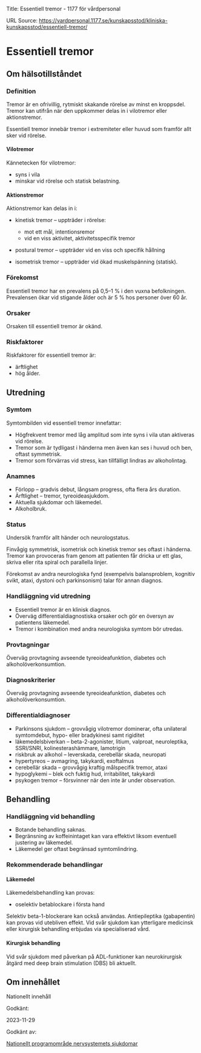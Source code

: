 Title: Essentiell tremor - 1177 för vårdpersonal

URL Source: https://vardpersonal.1177.se/kunskapsstod/kliniska-kunskapsstod/essentiell-tremor/

Essentiell tremor
=================

Om hälsotillståndet
-------------------

### Definition

Tremor är en ofrivillig, rytmiskt skakande rörelse av minst en kroppsdel. Tremor kan utifrån när den uppkommer delas in i vilotremor eller aktionstremor.

Essentiell tremor innebär tremor i extremiteter eller huvud som framför allt sker vid rörelse.

#### Vilotremor

Kännetecken för vilotremor:

*   syns i vila
*   minskar vid rörelse och statisk belastning.

#### Aktionstremor

Aktionstremor kan delas in i:

*   kinetisk tremor – uppträder i rörelse:
    
    *   mot ett mål, intentionsremor
    *   vid en viss aktivitet, aktivitetsspecifik tremor
    
*   postural tremor – uppträder vid en viss och specifik hållning
*   isometrisk tremor – uppträder vid ökad muskelspänning (statisk).

### Förekomst

Essentiell tremor har en prevalens på 0,5–1 % i den vuxna befolkningen. Prevalensen ökar vid stigande ålder och är 5 % hos personer över 60 år.

### Orsaker

Orsaken till essentiell tremor är okänd.

### Riskfaktorer

Riskfaktorer för essentiell tremor är:

*   ärftlighet
*   hög ålder.

Utredning
---------

### Symtom

Symtombilden vid essentiell tremor innefattar:

*   Högfrekvent tremor med låg amplitud som inte syns i vila utan aktiveras vid rörelse.
*   Tremor som är tydligast i händerna men även kan ses i huvud och ben, oftast symmetrisk.
*   Tremor som förvärras vid stress, kan tillfälligt lindras av alkoholintag.

### Anamnes

*   Förlopp – gradvis debut, långsam progress, ofta flera års duration.
*   Ärftlighet – tremor, tyreoideasjukdom.
*   Aktuella sjukdomar och läkemedel.
*   Alkoholbruk.

### Status

Undersök framför allt händer och neurologstatus.

Finvågig symmetrisk, isometrisk och kinetisk tremor ses oftast i händerna. Tremor kan provoceras fram genom att patienten får dricka ur ett glas, skriva eller rita spiral och parallella linjer.

Förekomst av andra neurologiska fynd (exempelvis balansproblem, kognitiv svikt, ataxi, dystoni och parkinsonism) talar för annan diagnos.

### Handläggning vid utredning

*   Essentiell tremor är en klinisk diagnos.
*   Överväg differentialdiagnostiska orsaker och gör en översyn av patientens läkemedel.
*   Tremor i kombination med andra neurologiska symtom bör utredas. 

### Provtagningar

Överväg provtagning avseende tyreoideafunktion, diabetes och alkoholöverkonsumtion.

### Diagnoskriterier

Överväg provtagning avseende tyreoideafunktion, diabetes och alkoholöverkonsumtion.

### Differentialdiagnoser

*   Parkinsons sjukdom – grovvågig vilotremor dominerar, ofta unilateral symtomdebut, hypo- eller bradykinesi samt rigiditet
*   läkemedelsbiverkan – beta-2-agonister, litium, valproat, neuroleptika, SSRI/SNRI, kolinesterashämmare, lamotrigin
*   riskbruk av alkohol – leverskada, cerebellär skada, neuropati
*   hypertyreos – avmagring, takykardi, exoftalmus
*   cerebellär skada – grovvågig kraftig målspecifik tremor, ataxi
*   hypoglykemi – blek och fuktig hud, irritabilitet, takykardi
*   psykogen tremor – försvinner när den inte är under observation.

Behandling
----------

### Handläggning vid behandling

*   Botande behandling saknas.
*   Begränsning av koffeinintaget kan vara effektivt liksom eventuell justering av läkemedel.
*   Läkemedel ger oftast begränsad symtomlindring.

### Rekommenderade behandlingar

#### Läkemedel

Läkemedelsbehandling kan provas:

*   oselektiv betablockare i första hand

Selektiv beta-1-blockerare kan också användas. Antiepileptika (gabapentin) kan provas vid utebliven effekt. Vid svår sjukdom kan ytterligare medicinsk eller kirurgisk behandling erbjudas via specialiserad vård.

#### Kirurgisk behandling

Vid svår sjukdom med påverkan på ADL-funktioner kan neurokirurgisk åtgärd med deep brain stimulation (DBS) bli aktuellt.

Om innehållet
-------------

Nationellt innehåll

Godkänt:

2023-11-29

Godkänt av:

[Nationellt programområde nervsystemets sjukdomar](https://kunskapsstyrningvard.se/kunskapsstyrningvard/programomradenochsamverkansgrupper/nationellaprogramomraden/nponervsystemetssjukdomar.56448.html)
